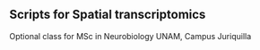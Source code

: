 ## Scripts for Spatial transcriptomics
Optional class for MSc in Neurobiology
UNAM, Campus Juriquilla
